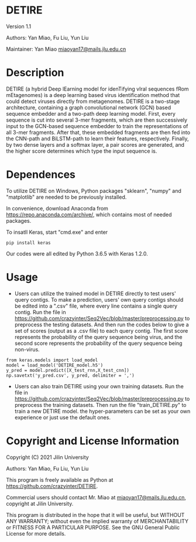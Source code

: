 # DETIRE
Version 1.1

Authors: Yan Miao, Fu Liu, Yun Liu

Maintainer: Yan Miao miaoyan17@mails.jlu.edu.cn

# Description
DETIRE (a hybrid Deep lEarning model for idenTifying vIral sequences fRom mEtagenomes) is a deep learning based virus identification method that could detect viruses directly from metagenomes. DETIRE is a two-stage architecture, containing a graph convolutional network (GCN) based sequence embedder and a two-path deep learning model. First, every sequence is cut into several 3-mer fragments, which are then successively input to the GCN-based sequence embedder to train the representations of all 3-mer fragments. After that, these embedded fragments are then fed into the CNN-path and BiLSTM-path to learn their features, respectively. Finally, by two dense layers and a softmax layer, a pair scores are generated, and the higher score determines which type the input sequence is. 

# Dependences
To utilize DETIRE on Windows, Python packages "sklearn", "numpy" and "matplotlib" are needed to be previously installed.

In convenience, download Anaconda from https://repo.anaconda.com/archive/, which contains most of needed packages.

To insatll Keras, start "cmd.exe" and enter <br>
```
pip install keras
```
Our codes were all edited by Python 3.6.5 with Keras 1.2.0.

# Usage
* Users can utilize the trained model in DETIRE directly to test users' query contigs.
  To make a prediction, users' own query contigs should be edited into a ".csv" file, where every line contains a single query contig. Run the file in https://github.com/crazyinter/Seq2Vec/blob/master/preprocessing.py to preprocess the testing datasets. And then run the codes below to give a set of scores (output as a .csv file) to each query contig. The first score represents the probability of the query sequence being virus, and the second score represents the probability of the query sequence being non-virus.
```
from keras.models import load_model
model = load_model('DETIRE_model.h5')
y_pred = model.predict([X_test_rnn,X_test_cnn])
np.savetxt('y_pred.csv', y_pred, delimiter = ',')  
```
* Users can also train DETIRE using your own training datasets.
  Run the file in https://github.com/crazyinter/Seq2Vec/blob/master/preprocessing.py to preprocess the training datasets. Then run the file "train_DETIRE.py" to train a new DETIRE model. the hyper-parameters can be set as your own experience or just use the default ones.
  

# Copyright and License Information
Copyright (C) 2021 Jilin University

Authors: Yan Miao, Fu Liu, Yun Liu

This program is freely available as Python at https://github.com/crazyinter/DETIRE.

Commercial users should contact Mr. Miao at miaoyan17@mails.jlu.edu.cn, copyright at Jilin University.

This program is distributed in the hope that it will be useful, but WITHOUT ANY WARRANTY; without even the implied warranty of MERCHANTABILITY or FITNESS FOR A PARTICULAR PURPOSE. See the GNU General Public License for more details.
